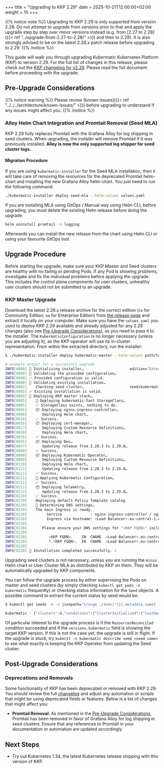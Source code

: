 +++
title = "Upgrading to KKP 2.29"
date = 2025-10-21T12:00:00+02:00
weight = 10
+++

{{% notice note %}}
Upgrading to KKP 2.29 is only supported from version 2.28. Do not attempt to upgrade from versions prior to that and apply the upgrade step by step over minor versions instead (e.g. from [2.27 to 2.28]({{< ref "../upgrade-from-2.27-to-2.28/" >}}) and then to 2.29). It is also strongly advised to be on the latest 2.28.x patch release before upgrading to 2.29.
{{% /notice %}}

This guide will walk you through upgrading Kubermatic Kubernetes Platform (KKP) to version 2.29. For the full list of changes in this release, please check out the [KKP changelog for v2.29](https://github.com/kubermatic/kubermatic/blob/main/docs/changelogs/CHANGELOG-2.29.md). Please read the full document before proceeding with the upgrade.

## Pre-Upgrade Considerations

{{% notice warning %}}
Please review [known issues]({{< ref "../../../architecture/known-issues/" >}}) before upgrading to understand if any issues might affect you.
{{% /notice %}}

### Alloy Helm Chart Integration and Promtail Removal (Seed MLA)

KKP 2.29 fully replaces Promtail with the Grafana Alloy for log shipping in seed clusters. When upgrading, the installer will remove Promtail if it was previously installed. **Alloy is now the only supported log shipper for seed cluster logs.**

#### Migration Procedure

If you are using `kubermatic-installer` for the Seed MLA installation, then it will take care of removing the resources for the deprecated Promtail helm-chart and installing the new Grafana Alloy helm-chart. You just need to run the following command:

```bash
./kubermatic-installer deploy seed-mla --helm-values values.yaml
```

If you are installing MLA using GitOps / Manual way using Helm CLI, before upgrading, you must delete the existing Helm release before doing the upgrade.

```bash
helm uninstall promtail -n logging
```

Afterwards you can install the new release from the chart using Helm CLI or using your favourite GitOps tool.

## Upgrade Procedure

Before starting the upgrade, make sure your KKP Master and Seed clusters are healthy with no failing or pending Pods. If any Pod is showing problems, investigate and fix the individual problems before applying the upgrade. This includes the control plane components for user clusters, unhealthy user clusters should not be submitted to an upgrade.

### KKP Master Upgrade

Download the latest 2.29.x release archive for the correct edition (`ce` for Community Edition, `ee` for Enterprise Edition) from [the release page](https://github.com/kubermatic/kubermatic/releases) and extract it locally on your computer. Make sure you have the `values.yaml` you used to deploy KKP 2.29 available and already adjusted for any 2.29 changes (also see [Pre-Upgrade Considerations](#pre-upgrade-considerations)), as you need to pass it to the installer. The `KubermaticConfiguration` is no longer necessary (unless you are adjusting it), as the KKP operator will use its in-cluster representation. From within the extracted directory, run the installer:

```sh
$ ./kubermatic-installer deploy kubermatic-master --helm-values path/to/values.yaml

# example output for a successful upgrade
INFO[0000] 🚀 Initializing installer…                     edition="Enterprise Edition" version=v2.29.0
INFO[0000] 🚦 Validating the provided configuration…     
INFO[0000] ✅ Provided configuration is valid.           
INFO[0000] 🚦 Validating existing installation…          
INFO[0002]    Checking seed cluster…                     seed=kubermatic
INFO[0005] ✅ Existing installation is valid.            
INFO[0005] 🛫 Deploying KKP master stack…                
INFO[0005]    💾 Deploying kubermatic-fast StorageClass… 
INFO[0005]    ✅ StorageClass exists, nothing to do.     
INFO[0005]    📦 Deploying nginx-ingress-controller…     
INFO[0008]       Deploying Helm chart…                  
INFO[0016]    ✅ Success.                                
INFO[0016]    📦 Deploying cert-manager…                 
INFO[0017]       Deploying Custom Resource Definitions… 
INFO[0028]       Deploying Helm chart…                  
INFO[0035]    ✅ Success.                                
INFO[0035]    📦 Deploying Dex…                          
INFO[0037]       Updating release from 2.28.3 to 2.29.0… 
INFO[0090]    ✅ Success.                                
INFO[0090]    📦 Deploying Kubermatic Operator…          
INFO[0090]       Deploying Custom Resource Definitions… 
INFO[0118]       Deploying Helm chart…                  
INFO[0121]       Updating release from 2.28.3 to 2.29.0… 
INFO[0211]    ✅ Success.                                
INFO[0211]    📝 Applying Kubermatic Configuration…      
INFO[0211]    ✅ Success.                                
INFO[0211]    📦 Deploying Telemetry…                    
INFO[0212]       Updating release from 2.28.3 to 2.29.0… 
INFO[0219]    ✅ Success.                                
INFO[0219]    Deploying default Policy Template catalog 
INFO[0219]    📡 Determining DNS settings…               
INFO[0219]    The main Ingress is ready.       
INFO[0220]         Service             : nginx-ingress-controller / nginx-ingress-controller
INFO[0220]         Ingress via hostname: <Load Balancer>.eu-central-1.elb.amazonaws.com
INFO[0220]
INFO[0220]       Please ensure your DNS settings for "<KKP FQDN>" include the following records:
INFO[0220]
INFO[0220]          <KKP FQDN>.    IN  CNAME  <Load Balancer>.eu-central-1.elb.amazonaws.com.
INFO[0220]          *.<KKP FQDN>.  IN  CNAME  <Load Balancer>.eu-central-1.elb.amazonaws.com.
INFO[0220]
INFO[0220] 🛬 Installation completed successfully. ✌

```

Upgrading seed clusters is not necessary, unless you are running the `minio` Helm chart or User Cluster MLA as distributed by KKP on them. They will be automatically upgraded by KKP components.

You can follow the upgrade process by either supervising the Pods on master and seed clusters (by simply checking `kubectl get pods -n kubermatic` frequently) or checking status information for the `Seed` objects. A possible command to extract the current status by seed would be:

```bash
$ kubectl get seeds -A -o jsonpath="{range .items[*]}{.metadata.name} - {.status}{'\n'}{end}"

kubermatic - {"clusters":0,"conditions":{"ClusterInitialized":{"lastHeartbeatTime":"2025-10-21T12:48:12Z","message":"All KKP CRDs have been installed successfully.","reason":"CRDsUpdated","status":"True"},"KubeconfigValid":{"lastHeartbeatTime":"2025-10-21T12:48:08Z","reason":"KubeconfigValid","status":"True"},"ResourcesReconciled":{"lastHeartbeatTime":"2025-10-21T12:48:16Z","reason":"ReconcilingSuccess","status":"True"}},"phase":"Healthy","versions":{"cluster":"v1.33.5","kubermatic":"v2.29.0"}}
```

Of particular interest to the upgrade process is if the `ResourcesReconciled` condition succeeded and if the `versions.kubermatic` field is showing the target KKP version. If this is not the case yet, the upgrade is still in flight. If the upgrade is stuck, try `kubectl -n kubermatic describe seed <seed name>` to see what exactly is keeping the KKP Operator from updating the Seed cluster.

## Post-Upgrade Considerations

### Deprecations and Removals

Some functionality of KKP has been deprecated or removed with KKP 2.29. You should review the full [changelog](https://github.com/kubermatic/kubermatic/blob/main/docs/changelogs/CHANGELOG-2.29.md) and adjust any automation or scripts that might be using deprecated fields or features. Below is a list of changes that might affect you:

- **Promtail Removal**: As mentioned in the [Pre-Upgrade Considerations](#pre-upgrade-considerations), Promtail has been removed in favor of Grafana Alloy for log shipping in seed clusters. Ensure that any references to Promtail in your documentation or automation are updated accordingly.

## Next Steps

- Try out Kubernetes 1.34, the latest Kubernetes release shipping with this version of KKP.
